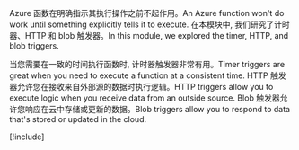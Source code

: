 <span data-ttu-id="c1f99-101">Azure 函数在明确指示其执行操作之前不起作用。</span><span class="sxs-lookup"><span data-stu-id="c1f99-101">An Azure function won't do work until something explicitly tells it to execute.</span></span> <span data-ttu-id="c1f99-102">在本模块中, 我们研究了计时器、HTTP 和 blob 触发器。</span><span class="sxs-lookup"><span data-stu-id="c1f99-102">In this module, we explored the timer, HTTP, and blob triggers.</span></span>

<span data-ttu-id="c1f99-103">当您需要在一致的时间执行函数时, 计时器触发器非常有用。</span><span class="sxs-lookup"><span data-stu-id="c1f99-103">Timer triggers are great when you need to execute a function at a consistent time.</span></span> <span data-ttu-id="c1f99-104">HTTP 触发器允许您在接收来自外部源的数据时执行逻辑。</span><span class="sxs-lookup"><span data-stu-id="c1f99-104">HTTP triggers allow you to execute logic when you receive data from an outside source.</span></span> <span data-ttu-id="c1f99-105">Blob 触发器允许您响应在云中存储或更新的数据。</span><span class="sxs-lookup"><span data-stu-id="c1f99-105">Blob triggers allow you to respond to data that's stored or updated in the cloud.</span></span>

[!include[](../../../includes/azure-sandbox-cleanup.md)]